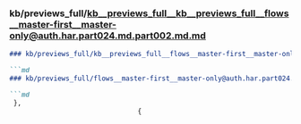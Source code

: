 ### kb/previews_full/kb__previews_full__kb__previews_full__flows__master-first__master-only@auth.har.part024.md.part002.md.md

```md
### kb/previews_full/kb__previews_full__flows__master-first__master-only@auth.har.part024.md.part002.md

```md
### kb/previews_full/flows__master-first__master-only@auth.har.part024.md (part 002)

```md
 },
                                {
                          
```

```

```

```
